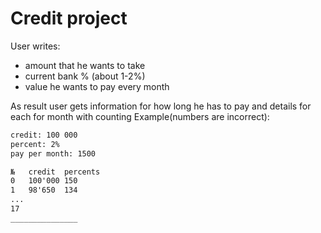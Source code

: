 # Credit project

User writes:
* amount that he wants to take
* current bank % (about 1-2%)
* value he wants to pay every month

As result user gets information for how long he has to pay and details for each for month with counting
Example(numbers are incorrect):
```cmd
credit: 100 000
percent: 2%
pay per month: 1500

№   credit  percents
0   100'000 150
1   98'650  134
...
17 
_______________

```